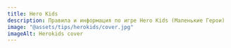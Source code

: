 ```yaml
---
title: Hero Kids
description: Правила и информация по игре Hero Kids (Маленькие Герои)
image: "@assets/tips/herokids/cover.jpg"
imageAlt: Herokids cover
---
```

